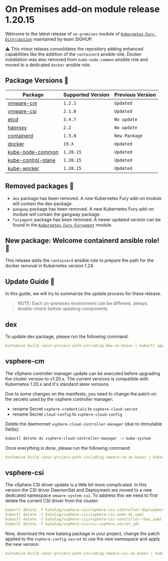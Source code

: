# On Premises add-on module release 1.20.15

Welcome to the latest release of `on-premises` module of [`Kubernetes Fury
Distribution`](https://github.com/sighupio/fury-distribution) maintained by team
SIGHUP.

⚠️ This minor relases consolidates the repository adding enhanced capabilities like the addition of the `containerd` ansible role.
Docker installation was also removed from `kube-node-common` ansible role and moved to a dedicated `docker` ansible role.


## Package Versions 🚢

| Package                                              | Supported Version | Previous Version  |
|------------------------------------------------------|-------------------|-------------------|
| [vmware-cm](katalog/vmware-cm)                       | `1.2.1`           | `Updated`         |
| [vmware-csi](katalog/vmware-csi)                     | `2.1.0`           | `Updated`         |
| [etcd](roles/etcd)                                   | `3.4.7`           | `No update`       |
| [haproxy](roles/haproxy)                             | `2.2`             | `No update`       |
| [containerd](roles/containerd)                       | `1.5.8`           | `New Package`     |
| [docker](roles/docker)                               | `19.X`            | `Updated`         |
| [kube-node-common](roles/kube-node-common)           | `1.20.15`         | `Updated`         |
| [kube-control-plane](roles/kube-control-plane)       | `1.20.15`         | `Updated`         |
| [kube-worker](roles/kube-worker)                     | `1.20.15`         | `Updated`         |

## Removed packages 🚮

- `dex` package has been removed. A new Kubernetes Fury add-on module will contain the dex package.
- `gangway` package has been removed. A new Kubernetes Fury add-on module will contain the gangway package.
- `furyagent` package has been removed. A newer updated version can be found in the [`Kubernetes Fury Furyagent`](https://github.com/sighupio/fury-kubernetes-furyagent) module.

## New package: Welcome containerd ansible role! 📕

This release adds the `containerd` ansible role to prepare the path for the docker removal in Kubernetes version 1.24.

## Update Guide 🦮

In this guide, we will try to summarize the update process for these release.

> NOTE: Each on-premises environment can be different, always double-check before updating components.

## dex

To update dex package, please run the following command:

```yaml
kustomize build <your-project-path-including-dex-as-base> | kubectl apply -f -
```

## vsphere-cm

The vSphere controller manager update can be executed before upgrading the cluster version to v1.20.x. 
The current versions is compatible with Kubernetes 1.20.x and it's standard skew versions.

Due to some changes on the manifests, you need to change the patch on the secrets used by the vsphere controller manager:
- rename Secret `vsphere-credentials` to `vsphere-cloud-secret`
- rename Secret `cloud-config` to `vsphere-cloud-config`

Delete the daemonset `vsphere-cloud-controller-manager` (due to immutable fields):

```bash
kubectl delete ds vsphere-cloud-controller-manager -n kube-system
```

Once everything is done, please run the following command:

```yaml
kustomize build <your-project-path-including-vmware-cm-as-base> | kubectl apply -f -
```

## vsphere-csi

The vSphere CSI driver update is a little bit more complicated. In this version the CSI driver DaemonSet and Deployment 
are moved to a new dedicated namespace `vmware-system-csi`. To address this we need to first delete the current CSI driver from the cluster:

```yaml
kubectl delete -f katalog/vsphere-csi/vsphere-csi-controller-deployment.yaml
kubectl delete -f katalog/vsphere-csi/vsphere-csi-node-ds.yaml
kubectl delete -f katalog/vsphere-csi/vsphere-csi-controller-rbac.yaml
kubectl delete -f katalog/vsphere-csi/csi-vsphere-secret.yml
```

Now, download the new katalog package in your project, change the patch applied to the `vsphere-config-secret` to use the new namespace
and apply the new version:

```yaml
kustomize build <your-project-path-including-vmware-csi-as-base> | kubectl apply -f -
```


